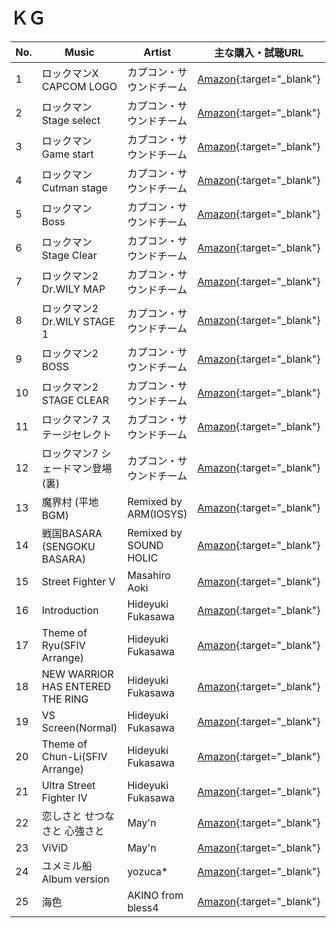 # ＫＧ

| No. | Music| Artist | 主な購入・試聴URL |
|-----|----------------------------------|--------------------------|----------------------------------------------------------------------------------------------------------------------------------------------------------------------------------------------------------------------------------------------------------------------------------------------------------------------------------------------------------------------------------------------------------------------------------------------------------------------------------------------------------------------|
| 1 | ロックマンX CAPCOM LOGO| カプコン・サウンドチーム | [Amazon](https://www.amazon.co.jp/%E3%83%AD%E3%83%83%E3%82%AF%E3%83%9E%E3%83%B3X-%E3%82%B5%E3%82%A6%E3%83%B3%E3%83%89BOX-%E3%82%B2%E3%83%BC%E3%83%A0%E3%83%BB%E3%83%9F%E3%83%A5%E3%83%BC%E3%82%B8%E3%83%83%E3%82%AF/dp/B00FG6V75A){:target="_blank"}  |
| 2 | ロックマン Stage select| カプコン・サウンドチーム | [Amazon](https://www.amazon.co.jp/%E3%83%AD%E3%83%83%E3%82%AF%E3%83%9E%E3%83%B3-%E3%82%B5%E3%82%A6%E3%83%B3%E3%83%89BOX-%E3%82%B2%E3%83%BC%E3%83%A0%E3%83%BB%E3%83%9F%E3%83%A5%E3%83%BC%E3%82%B8%E3%83%83%E3%82%AF/dp/B00N23REU6/ref=pd_lpo_15_t_0/357-1352661-7210236?_encoding=UTF8&pd_rd_i=B00N23REU6&pd_rd_r=de0ab04a-3096-4df6-9174-df0eec128f00&pd_rd_w=Uxvxh&pd_rd_wg=EI35P&pf_rd_p=4b55d259-ebf0-4306-905a-7762d1b93740&pf_rd_r=Y0MCYTF1QCKGSVJ1996R&psc=1&refRID=Y0MCYTF1QCKGSVJ1996R){:target="_blank"} |
| 3 | ロックマン Game start| カプコン・サウンドチーム | [Amazon](https://www.amazon.co.jp/%E3%83%AD%E3%83%83%E3%82%AF%E3%83%9E%E3%83%B3-%E3%82%B5%E3%82%A6%E3%83%B3%E3%83%89BOX-%E3%82%B2%E3%83%BC%E3%83%A0%E3%83%BB%E3%83%9F%E3%83%A5%E3%83%BC%E3%82%B8%E3%83%83%E3%82%AF/dp/B00N23REU6/ref=pd_lpo_15_t_0/357-1352661-7210236?_encoding=UTF8&pd_rd_i=B00N23REU6&pd_rd_r=de0ab04a-3096-4df6-9174-df0eec128f00&pd_rd_w=Uxvxh&pd_rd_wg=EI35P&pf_rd_p=4b55d259-ebf0-4306-905a-7762d1b93740&pf_rd_r=Y0MCYTF1QCKGSVJ1996R&psc=1&refRID=Y0MCYTF1QCKGSVJ1996R){:target="_blank"} |
| 4 | ロックマン Cutman stage | カプコン・サウンドチーム | [Amazon](https://www.amazon.co.jp/%E3%83%AD%E3%83%83%E3%82%AF%E3%83%9E%E3%83%B3-%E3%82%B5%E3%82%A6%E3%83%B3%E3%83%89BOX-%E3%82%B2%E3%83%BC%E3%83%A0%E3%83%BB%E3%83%9F%E3%83%A5%E3%83%BC%E3%82%B8%E3%83%83%E3%82%AF/dp/B00N23REU6/ref=pd_lpo_15_t_0/357-1352661-7210236?_encoding=UTF8&pd_rd_i=B00N23REU6&pd_rd_r=de0ab04a-3096-4df6-9174-df0eec128f00&pd_rd_w=Uxvxh&pd_rd_wg=EI35P&pf_rd_p=4b55d259-ebf0-4306-905a-7762d1b93740&pf_rd_r=Y0MCYTF1QCKGSVJ1996R&psc=1&refRID=Y0MCYTF1QCKGSVJ1996R){:target="_blank"} |
| 5 | ロックマン Boss| カプコン・サウンドチーム | [Amazon](https://www.amazon.co.jp/%E3%83%AD%E3%83%83%E3%82%AF%E3%83%9E%E3%83%B3-%E3%82%B5%E3%82%A6%E3%83%B3%E3%83%89BOX-%E3%82%B2%E3%83%BC%E3%83%A0%E3%83%BB%E3%83%9F%E3%83%A5%E3%83%BC%E3%82%B8%E3%83%83%E3%82%AF/dp/B00N23REU6/ref=pd_lpo_15_t_0/357-1352661-7210236?_encoding=UTF8&pd_rd_i=B00N23REU6&pd_rd_r=de0ab04a-3096-4df6-9174-df0eec128f00&pd_rd_w=Uxvxh&pd_rd_wg=EI35P&pf_rd_p=4b55d259-ebf0-4306-905a-7762d1b93740&pf_rd_r=Y0MCYTF1QCKGSVJ1996R&psc=1&refRID=Y0MCYTF1QCKGSVJ1996R){:target="_blank"} |
| 6 | ロックマン Stage Clear | カプコン・サウンドチーム | [Amazon](https://www.amazon.co.jp/%E3%83%AD%E3%83%83%E3%82%AF%E3%83%9E%E3%83%B3-%E3%82%B5%E3%82%A6%E3%83%B3%E3%83%89BOX-%E3%82%B2%E3%83%BC%E3%83%A0%E3%83%BB%E3%83%9F%E3%83%A5%E3%83%BC%E3%82%B8%E3%83%83%E3%82%AF/dp/B00N23REU6/ref=pd_lpo_15_t_0/357-1352661-7210236?_encoding=UTF8&pd_rd_i=B00N23REU6&pd_rd_r=de0ab04a-3096-4df6-9174-df0eec128f00&pd_rd_w=Uxvxh&pd_rd_wg=EI35P&pf_rd_p=4b55d259-ebf0-4306-905a-7762d1b93740&pf_rd_r=Y0MCYTF1QCKGSVJ1996R&psc=1&refRID=Y0MCYTF1QCKGSVJ1996R){:target="_blank"} |
| 7 | ロックマン2 Dr.WILY MAP| カプコン・サウンドチーム | [Amazon](https://www.amazon.co.jp/%E3%83%AD%E3%83%83%E3%82%AF%E3%83%9E%E3%83%B3-%E3%82%B5%E3%82%A6%E3%83%B3%E3%83%89BOX-%E3%82%B2%E3%83%BC%E3%83%A0%E3%83%BB%E3%83%9F%E3%83%A5%E3%83%BC%E3%82%B8%E3%83%83%E3%82%AF/dp/B00N23REU6/ref=pd_lpo_15_t_0/357-1352661-7210236?_encoding=UTF8&pd_rd_i=B00N23REU6&pd_rd_r=de0ab04a-3096-4df6-9174-df0eec128f00&pd_rd_w=Uxvxh&pd_rd_wg=EI35P&pf_rd_p=4b55d259-ebf0-4306-905a-7762d1b93740&pf_rd_r=Y0MCYTF1QCKGSVJ1996R&psc=1&refRID=Y0MCYTF1QCKGSVJ1996R){:target="_blank"} |
| 8 | ロックマン2 Dr.WILY STAGE 1| カプコン・サウンドチーム | [Amazon](https://www.amazon.co.jp/%E3%83%AD%E3%83%83%E3%82%AF%E3%83%9E%E3%83%B3-%E3%82%B5%E3%82%A6%E3%83%B3%E3%83%89BOX-%E3%82%B2%E3%83%BC%E3%83%A0%E3%83%BB%E3%83%9F%E3%83%A5%E3%83%BC%E3%82%B8%E3%83%83%E3%82%AF/dp/B00N23REU6/ref=pd_lpo_15_t_0/357-1352661-7210236?_encoding=UTF8&pd_rd_i=B00N23REU6&pd_rd_r=de0ab04a-3096-4df6-9174-df0eec128f00&pd_rd_w=Uxvxh&pd_rd_wg=EI35P&pf_rd_p=4b55d259-ebf0-4306-905a-7762d1b93740&pf_rd_r=Y0MCYTF1QCKGSVJ1996R&psc=1&refRID=Y0MCYTF1QCKGSVJ1996R){:target="_blank"} |
| 9 | ロックマン2 BOSS | カプコン・サウンドチーム | [Amazon](https://www.amazon.co.jp/%E3%83%AD%E3%83%83%E3%82%AF%E3%83%9E%E3%83%B3-%E3%82%B5%E3%82%A6%E3%83%B3%E3%83%89BOX-%E3%82%B2%E3%83%BC%E3%83%A0%E3%83%BB%E3%83%9F%E3%83%A5%E3%83%BC%E3%82%B8%E3%83%83%E3%82%AF/dp/B00N23REU6/ref=pd_lpo_15_t_0/357-1352661-7210236?_encoding=UTF8&pd_rd_i=B00N23REU6&pd_rd_r=de0ab04a-3096-4df6-9174-df0eec128f00&pd_rd_w=Uxvxh&pd_rd_wg=EI35P&pf_rd_p=4b55d259-ebf0-4306-905a-7762d1b93740&pf_rd_r=Y0MCYTF1QCKGSVJ1996R&psc=1&refRID=Y0MCYTF1QCKGSVJ1996R){:target="_blank"} |
| 10| ロックマン2 STAGE CLEAR| カプコン・サウンドチーム | [Amazon](https://www.amazon.co.jp/%E3%83%AD%E3%83%83%E3%82%AF%E3%83%9E%E3%83%B3-%E3%82%B5%E3%82%A6%E3%83%B3%E3%83%89BOX-%E3%82%B2%E3%83%BC%E3%83%A0%E3%83%BB%E3%83%9F%E3%83%A5%E3%83%BC%E3%82%B8%E3%83%83%E3%82%AF/dp/B00N23REU6/ref=pd_lpo_15_t_0/357-1352661-7210236?_encoding=UTF8&pd_rd_i=B00N23REU6&pd_rd_r=de0ab04a-3096-4df6-9174-df0eec128f00&pd_rd_w=Uxvxh&pd_rd_wg=EI35P&pf_rd_p=4b55d259-ebf0-4306-905a-7762d1b93740&pf_rd_r=Y0MCYTF1QCKGSVJ1996R&psc=1&refRID=Y0MCYTF1QCKGSVJ1996R){:target="_blank"} |
| 11| ロックマン7 ステージセレクト | カプコン・サウンドチーム | [Amazon](https://www.amazon.co.jp/%E3%83%AD%E3%83%83%E3%82%AF%E3%83%9E%E3%83%B3-%E3%82%B5%E3%82%A6%E3%83%B3%E3%83%89BOX-%E3%82%B2%E3%83%BC%E3%83%A0%E3%83%BB%E3%83%9F%E3%83%A5%E3%83%BC%E3%82%B8%E3%83%83%E3%82%AF/dp/B00N23REU6/ref=pd_lpo_15_t_0/357-1352661-7210236?_encoding=UTF8&pd_rd_i=B00N23REU6&pd_rd_r=de0ab04a-3096-4df6-9174-df0eec128f00&pd_rd_w=Uxvxh&pd_rd_wg=EI35P&pf_rd_p=4b55d259-ebf0-4306-905a-7762d1b93740&pf_rd_r=Y0MCYTF1QCKGSVJ1996R&psc=1&refRID=Y0MCYTF1QCKGSVJ1996R){:target="_blank"} |
| 12| ロックマン7 シェードマン登場(裏) | カプコン・サウンドチーム | [Amazon](https://www.amazon.co.jp/%E3%83%AD%E3%83%83%E3%82%AF%E3%83%9E%E3%83%B3-%E3%82%B5%E3%82%A6%E3%83%B3%E3%83%89BOX-%E3%82%B2%E3%83%BC%E3%83%A0%E3%83%BB%E3%83%9F%E3%83%A5%E3%83%BC%E3%82%B8%E3%83%83%E3%82%AF/dp/B00N23REU6/ref=pd_lpo_15_t_0/357-1352661-7210236?_encoding=UTF8&pd_rd_i=B00N23REU6&pd_rd_r=de0ab04a-3096-4df6-9174-df0eec128f00&pd_rd_w=Uxvxh&pd_rd_wg=EI35P&pf_rd_p=4b55d259-ebf0-4306-905a-7762d1b93740&pf_rd_r=Y0MCYTF1QCKGSVJ1996R&psc=1&refRID=Y0MCYTF1QCKGSVJ1996R){:target="_blank"} |
| 13| 魔界村 (平地BGM) | Remixed by ARM(IOSYS)| [Amazon](https://www.amazon.co.jp/%E3%82%AB%E3%83%97%E3%82%B3%E3%83%B330%E5%91%A8%E5%B9%B4-%E3%83%9F%E3%83%A5%E3%83%BC%E3%82%B8%E3%83%83%E3%82%AF%E3%83%99%E3%82%B9%E3%83%88-%E3%82%AA%E3%83%AA%E3%82%B8%E3%83%8A%E3%83%AB-%E3%82%A2%E3%83%AC%E3%83%B3%E3%82%B8-%E3%82%B2%E3%83%BC%E3%83%A0%E3%83%BB%E3%83%9F%E3%83%A5%E3%83%BC%E3%82%B8%E3%83%83%E3%82%AF/dp/B00E7FSN5I/ref=sr_1_1?__mk_ja_JP=%E3%82%AB%E3%82%BF%E3%82%AB%E3%83%8A&dchild=1&keywords=capcom+30th&qid=1593253763&s=music&sr=1-1){:target="_blank"} |
| 14| 戦国BASARA (SENGOKU BASARA)| Remixed by SOUND HOLIC | [Amazon](https://www.amazon.co.jp/%E3%82%AB%E3%83%97%E3%82%B3%E3%83%B330%E5%91%A8%E5%B9%B4-%E3%83%9F%E3%83%A5%E3%83%BC%E3%82%B8%E3%83%83%E3%82%AF%E3%83%99%E3%82%B9%E3%83%88-%E3%82%AA%E3%83%AA%E3%82%B8%E3%83%8A%E3%83%AB-%E3%82%A2%E3%83%AC%E3%83%B3%E3%82%B8-%E3%82%B2%E3%83%BC%E3%83%A0%E3%83%BB%E3%83%9F%E3%83%A5%E3%83%BC%E3%82%B8%E3%83%83%E3%82%AF/dp/B00E7FSN5I/ref=sr_1_1?__mk_ja_JP=%E3%82%AB%E3%82%BF%E3%82%AB%E3%83%8A&dchild=1&keywords=capcom+30th&qid=1593253763&s=music&sr=1-1){:target="_blank"} |
| 15| Street Fighter V | Masahiro Aoki| [Amazon](https://www.amazon.co.jp/%E3%82%B9%E3%83%88%E3%83%AA%E3%83%BC%E3%83%88%E3%83%95%E3%82%A1%E3%82%A4%E3%82%BF%E3%83%BCV-%E3%82%A2%E3%83%BC%E3%82%B1%E3%83%BC%E3%83%89%E3%82%A8%E3%83%87%E3%82%A3%E3%82%B7%E3%83%A7%E3%83%B3-%E3%82%AA%E3%83%AA%E3%82%B8%E3%83%8A%E3%83%AB%E3%83%BB%E3%82%B5%E3%82%A6%E3%83%B3%E3%83%89%E3%83%88%E3%83%A9%E3%83%83%E3%82%AF-%E3%82%B2%E3%83%BC%E3%83%A0-%E3%83%9F%E3%83%A5%E3%83%BC%E3%82%B8%E3%83%83%E3%82%AF/dp/B077RK58L2){:target="_blank"} |
| 16| Introduction | Hideyuki Fukasawa| [Amazon](https://www.amazon.co.jp/%E3%82%B9%E3%83%88%E3%83%AA%E3%83%BC%E3%83%88%E3%83%95%E3%82%A1%E3%82%A4%E3%82%BF%E3%83%BCIV%E3%82%B7%E3%83%AA%E3%83%BC%E3%82%BA-%E3%82%B5%E3%82%A6%E3%83%B3%E3%83%89BOX-%E3%82%B2%E3%83%BC%E3%83%A0-%E3%83%9F%E3%83%A5%E3%83%BC%E3%82%B8%E3%83%83%E3%82%AF/dp/B00MHZEJ44/ref=sr_1_1?__mk_ja_JP=%E3%82%AB%E3%82%BF%E3%82%AB%E3%83%8A&dchild=1&keywords=%E3%82%B9%E3%83%88%E3%83%AA%E3%83%BC%E3%83%88%E3%83%95%E3%82%A1%E3%82%A4%E3%82%BF%E3%83%BCIV&qid=1593253826&s=music&sr=1-1){:target="_blank"} |
| 17| Theme of Ryu(SFIV Arrange) | Hideyuki Fukasawa| [Amazon](https://www.amazon.co.jp/%E3%82%B9%E3%83%88%E3%83%AA%E3%83%BC%E3%83%88%E3%83%95%E3%82%A1%E3%82%A4%E3%82%BF%E3%83%BCIV%E3%82%B7%E3%83%AA%E3%83%BC%E3%82%BA-%E3%82%B5%E3%82%A6%E3%83%B3%E3%83%89BOX-%E3%82%B2%E3%83%BC%E3%83%A0-%E3%83%9F%E3%83%A5%E3%83%BC%E3%82%B8%E3%83%83%E3%82%AF/dp/B00MHZEJ44/ref=sr_1_1?__mk_ja_JP=%E3%82%AB%E3%82%BF%E3%82%AB%E3%83%8A&dchild=1&keywords=%E3%82%B9%E3%83%88%E3%83%AA%E3%83%BC%E3%83%88%E3%83%95%E3%82%A1%E3%82%A4%E3%82%BF%E3%83%BCIV&qid=1593253826&s=music&sr=1-1){:target="_blank"} |
| 18| NEW WARRIOR HAS ENTERED THE RING | Hideyuki Fukasawa| [Amazon](https://www.amazon.co.jp/%E3%82%B9%E3%83%88%E3%83%AA%E3%83%BC%E3%83%88%E3%83%95%E3%82%A1%E3%82%A4%E3%82%BF%E3%83%BCIV%E3%82%B7%E3%83%AA%E3%83%BC%E3%82%BA-%E3%82%B5%E3%82%A6%E3%83%B3%E3%83%89BOX-%E3%82%B2%E3%83%BC%E3%83%A0-%E3%83%9F%E3%83%A5%E3%83%BC%E3%82%B8%E3%83%83%E3%82%AF/dp/B00MHZEJ44/ref=sr_1_1?__mk_ja_JP=%E3%82%AB%E3%82%BF%E3%82%AB%E3%83%8A&dchild=1&keywords=%E3%82%B9%E3%83%88%E3%83%AA%E3%83%BC%E3%83%88%E3%83%95%E3%82%A1%E3%82%A4%E3%82%BF%E3%83%BCIV&qid=1593253826&s=music&sr=1-1){:target="_blank"} |
| 19| VS Screen(Normal)| Hideyuki Fukasawa| [Amazon](https://www.amazon.co.jp/%E3%82%B9%E3%83%88%E3%83%AA%E3%83%BC%E3%83%88%E3%83%95%E3%82%A1%E3%82%A4%E3%82%BF%E3%83%BCIV%E3%82%B7%E3%83%AA%E3%83%BC%E3%82%BA-%E3%82%B5%E3%82%A6%E3%83%B3%E3%83%89BOX-%E3%82%B2%E3%83%BC%E3%83%A0-%E3%83%9F%E3%83%A5%E3%83%BC%E3%82%B8%E3%83%83%E3%82%AF/dp/B00MHZEJ44/ref=sr_1_1?__mk_ja_JP=%E3%82%AB%E3%82%BF%E3%82%AB%E3%83%8A&dchild=1&keywords=%E3%82%B9%E3%83%88%E3%83%AA%E3%83%BC%E3%83%88%E3%83%95%E3%82%A1%E3%82%A4%E3%82%BF%E3%83%BCIV&qid=1593253826&s=music&sr=1-1){:target="_blank"} |
| 20| Theme of Chun-Li(SFIV Arrange) | Hideyuki Fukasawa| [Amazon](https://www.amazon.co.jp/%E3%82%B9%E3%83%88%E3%83%AA%E3%83%BC%E3%83%88%E3%83%95%E3%82%A1%E3%82%A4%E3%82%BF%E3%83%BCIV%E3%82%B7%E3%83%AA%E3%83%BC%E3%82%BA-%E3%82%B5%E3%82%A6%E3%83%B3%E3%83%89BOX-%E3%82%B2%E3%83%BC%E3%83%A0-%E3%83%9F%E3%83%A5%E3%83%BC%E3%82%B8%E3%83%83%E3%82%AF/dp/B00MHZEJ44/ref=sr_1_1?__mk_ja_JP=%E3%82%AB%E3%82%BF%E3%82%AB%E3%83%8A&dchild=1&keywords=%E3%82%B9%E3%83%88%E3%83%AA%E3%83%BC%E3%83%88%E3%83%95%E3%82%A1%E3%82%A4%E3%82%BF%E3%83%BCIV&qid=1593253826&s=music&sr=1-1){:target="_blank"} |
| 21| Ultra Street Fighter IV| Hideyuki Fukasawa| [Amazon](https://www.amazon.co.jp/%E3%82%B9%E3%83%88%E3%83%AA%E3%83%BC%E3%83%88%E3%83%95%E3%82%A1%E3%82%A4%E3%82%BF%E3%83%BCIV%E3%82%B7%E3%83%AA%E3%83%BC%E3%82%BA-%E3%82%B5%E3%82%A6%E3%83%B3%E3%83%89BOX-%E3%82%B2%E3%83%BC%E3%83%A0-%E3%83%9F%E3%83%A5%E3%83%BC%E3%82%B8%E3%83%83%E3%82%AF/dp/B00MHZEJ44/ref=sr_1_1?__mk_ja_JP=%E3%82%AB%E3%82%BF%E3%82%AB%E3%83%8A&dchild=1&keywords=%E3%82%B9%E3%83%88%E3%83%AA%E3%83%BC%E3%83%88%E3%83%95%E3%82%A1%E3%82%A4%E3%82%BF%E3%83%BCIV&qid=1593253826&s=music&sr=1-1){:target="_blank"} |
| 22| 恋しさと せつなさと 心強さと | May'n| [Amazon](https://www.amazon.co.jp/%E6%81%8B%E3%81%97%E3%81%95%E3%81%A8-%E3%81%9B%E3%81%A4%E3%81%AA%E3%81%95%E3%81%A8-%E5%BF%83%E5%BC%B7%E3%81%95%E3%81%A8-Mayn/dp/B0725L3YCH){:target="_blank"} |
| 23| ViViD| May'n| [Amazon](https://www.amazon.co.jp/TV%E3%82%A2%E3%83%8B%E3%83%A1%E3%83%BC%E3%82%B7%E3%83%A7%E3%83%B3%E3%80%8C%E3%83%96%E3%83%A9%E3%83%83%E3%83%89%E3%83%A9%E3%83%83%E3%83%89%E3%80%8D%E3%82%AA%E3%83%BC%E3%83%97%E3%83%8B%E3%83%B3%E3%82%B0%E3%83%86%E3%83%BC%E3%83%9E%E3%80%8EViViD%E3%80%8F-Mayn/dp/B00CJGNKE6){:target="_blank"} |
| 24| ユメミル船 Album version | yozuca*| [Amazon](https://www.amazon.co.jp/%E3%80%8C15%E5%B9%B4%E7%9B%AE%E3%81%AE%E5%A5%B3%E3%80%8D-yozuca/dp/B01N4OAT8X){:target="_blank"} |
| 25| 海色 | AKINO from bless4| [Amazon](https://www.amazon.co.jp/%E6%B5%B7%E8%89%B2-AKINO-bless4/dp/B00SYZM5Q0){:target="_blank"} |
